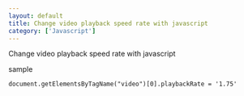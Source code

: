 ```yaml
---
layout: default
title: Change video playback speed rate with javascript
category: ['Javascript']
---
```


Change video playback speed rate with javascript

sample 

`document.getElementsByTagName("video")[0].playbackRate = '1.75'`


